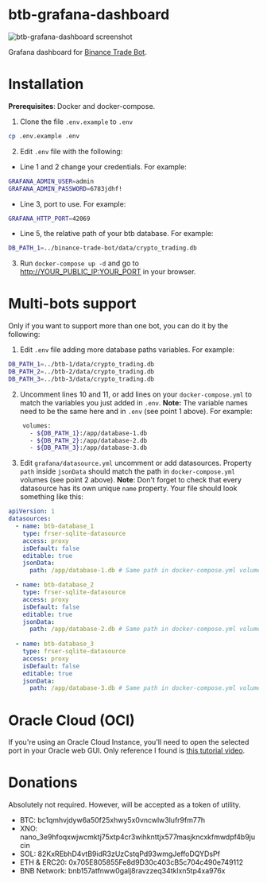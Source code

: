 # btb-grafana-dashboard

![btb-grafana-dashboard screenshot](screencapture.png)

Grafana dashboard for [Binance Trade Bot](https://github.com/MasaiasuOse/binance-trade-bot).

# Installation

**Prerequisites**: Docker and docker-compose.

1. Clone the file `.env.example` to `.env`
```bash
cp .env.example .env
```

2. Edit `.env` file with the following:
  - Line 1 and 2 change your credentials. For example:
```bash
GRAFANA_ADMIN_USER=admin
GRAFANA_ADMIN_PASSWORD=6783jdhf!
```
  - Line 3, port to use. For example:
```bash
GRAFANA_HTTP_PORT=42069
```
  - Line 5, the relative path of your btb database. For example:
```bash
DB_PATH_1=../binance-trade-bot/data/crypto_trading.db
``` 

3. Run `docker-compose up -d` and go to [http://YOUR_PUBLIC_IP:YOUR_PORT](http://127.0.0.1:42069) in your browser.

# Multi-bots support

Only if you want to support more than one bot, you can do it by the following:

1. Edit `.env` file adding more database paths variables. For example:
```bash
DB_PATH_1=../btb-1/data/crypto_trading.db
DB_PATH_2=../btb-2/data/crypto_trading.db
DB_PATH_3=../btb-3/data/crypto_trading.db
```
2. Uncomment lines 10 and 11, or add lines on your `docker-compose.yml` to match the variables you just added in `.env`. **Note:** The variable names need to be the same here and in `.env` (see point 1 above). For example:
```bash
    volumes:
      - ${DB_PATH_1}:/app/database-1.db
      - ${DB_PATH_2}:/app/database-2.db
      - ${DB_PATH_3}:/app/database-3.db
```
3. Edit `grafana/datasource.yml` uncomment or add datasources. Property `path` inside `jsonData` should match the path in `docker-compose.yml` volumes (see point 2 above). 
**Note**: Don't forget to check that every datasource has its own unique `name` property. Your file should look something like this:

```yaml
apiVersion: 1
datasources:
  - name: btb-database_1
    type: frser-sqlite-datasource
    access: proxy
    isDefault: false
    editable: true
    jsonData:
      path: /app/database-1.db # Same path in docker-compose.yml volumes.

  - name: btb-database_2
    type: frser-sqlite-datasource
    access: proxy
    isDefault: false
    editable: true
    jsonData:
      path: /app/database-2.db # Same path in docker-compose.yml volumes.
      
  - name: btb-database_3
    type: frser-sqlite-datasource
    access: proxy
    isDefault: false
    editable: true
    jsonData:
      path: /app/database-3.db # Same path in docker-compose.yml volumes.
```
  
# Oracle Cloud (OCI)

If you're using an Oracle Cloud Instance, you'll need to open the selected port in your Oracle web GUI. Only reference I found is [this tutorial video](https://www.youtube.com/watch?v=cHIphTiYMpw).

# Donations

Absolutely not required. However, will be accepted as a token of utility.

- BTC: bc1qmhvjdyw6a50f25xhwy5x0vncwlw3lufr9fm77h
- XNO: nano_3e9hfoqxwjwcmktj75xtp4cr3wihknttjx577masjkncxkfmwdpf4b9jucin
- SOL: 82KxREbhD4vtB9idR3zUzCstqPd93wmgJeffoDQYDsPf
- ETH & ERC20: 0x705E805855Fe8d9D30c403cB5c704c490e749112
- BNB Network: bnb157atfnww0galj8ravzzeq34tklxn5tp4xa976x

